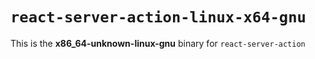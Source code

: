 # `react-server-action-linux-x64-gnu`

This is the **x86_64-unknown-linux-gnu** binary for `react-server-action`
